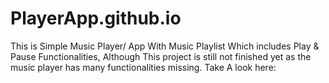 # PlayerApp.github.io
This is Simple Music Player/ App With Music Playlist Which includes Play & Pause Functionalities, Although This project is still not finished yet as the music player has many functionalities missing.
Take A look here: 
